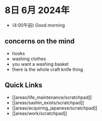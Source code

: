 # 8日 6月 2024年
- (4:00午前) Good morning

## concerns on the mind
- hooks
- washing clothes
- you want a washing basket
- there is the whole craft knife thing
 



## Quick Links
- [[areas/life_maintenance/scratchpad]]
- [[areas/sashin_exists/scratchpad]]
- [[areas/acquiring_japanese/scratchpad]]
- [[areas/work/scratchpad]]
